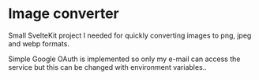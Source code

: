 # Image converter

Small SvelteKit project I needed for quickly converting images to png, jpeg and webp formats.

Simple Google OAuth is implemented so only my e-mail can access the service but this can be changed with environment variables..
